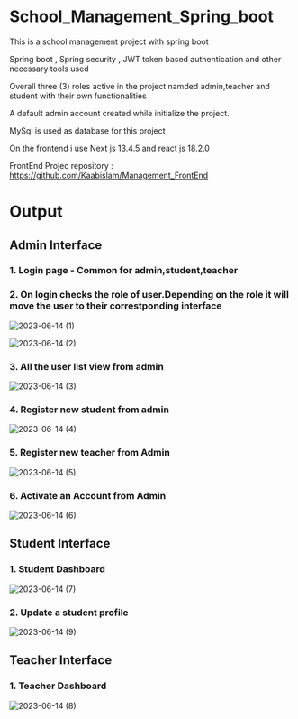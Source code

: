 # School_Management_Spring_boot
This is a school management project with spring boot

Spring boot , Spring security , JWT token based authentication and other necessary tools used

Overall three (3) roles active in the project namded admin,teacher and student with their own functionalities

A default admin account created while initialize the project.

MySql is used as database for this project

On the frontend i use Next js 13.4.5 and react js 18.2.0

FrontEnd Projec repository : https://github.com/Kaabislam/Management_FrontEnd

# Output
## Admin Interface
### 1. Login page - Common for admin,student,teacher
### 2. On login checks the role of user.Depending on the role it will move the user to their correstponding interface

![2023-06-14 (1)](https://github.com/Kaabislam/School_Management_Spring_boot/assets/42168364/086b2fcc-dc9c-44c2-918a-a84a44b3ef81)

![2023-06-14 (2)](https://github.com/Kaabislam/School_Management_Spring_boot/assets/42168364/223d28fc-c652-4e3b-8230-90f508919472)

### 3. All the user list view from admin
![2023-06-14 (3)](https://github.com/Kaabislam/School_Management_Spring_boot/assets/42168364/83baae6a-2ab3-46dd-91d4-b22506f3857b)

### 4. Register new student from admin
![2023-06-14 (4)](https://github.com/Kaabislam/School_Management_Spring_boot/assets/42168364/a7410f87-fc61-4952-b239-407d20f6f5f9)

### 5. Register new teacher from Admin
![2023-06-14 (5)](https://github.com/Kaabislam/School_Management_Spring_boot/assets/42168364/3c262eb8-f3d1-4ccb-9de0-4a23f717b91e)

### 6. Activate an Account from Admin
![2023-06-14 (6)](https://github.com/Kaabislam/School_Management_Spring_boot/assets/42168364/30aaa58a-92bb-4ad8-b727-978ddac46a9a)

## Student Interface
### 1. Student Dashboard
![2023-06-14 (7)](https://github.com/Kaabislam/School_Management_Spring_boot/assets/42168364/670e10fc-4bb8-4636-a863-767993402514)

### 2. Update a student profile
![2023-06-14 (9)](https://github.com/Kaabislam/School_Management_Spring_boot/assets/42168364/a09302c6-d30e-4b79-9143-10a05631709a)

## Teacher Interface
### 1. Teacher Dashboard
![2023-06-14 (8)](https://github.com/Kaabislam/School_Management_Spring_boot/assets/42168364/062d33ba-0fda-406f-ac43-623a421c703d)



